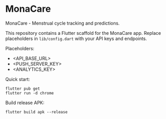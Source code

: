 # MonaCare

MonaCare - Menstrual cycle tracking and predictions.

This repository contains a Flutter scaffold for the MonaCare app. Replace placeholders in `lib/config.dart` with your API keys and endpoints.

Placeholders:
- <API_BASE_URL>
- <PUSH_SERVER_KEY>
- <ANALYTICS_KEY>

Quick start:

```pwsh
flutter pub get
flutter run -d chrome
```

Build release APK:

```pwsh
flutter build apk --release
```
